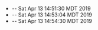 * -- Sat Apr 13 14:51:30 MDT 2019
* -- Sat Apr 13 14:53:04 MDT 2019
* -- Sat Apr 13 14:54:30 MDT 2019
